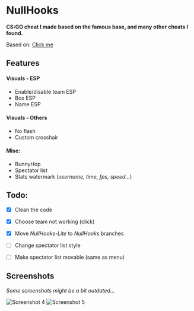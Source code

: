 # NullHooks
**CS:GO cheat I made based on the famous base, and many other cheats I found.**

Based on: [Click me](REFERENCES.md)

## Features
#### Visuals - ESP
- Enable/disable team ESP
- Box ESP
- Name ESP
<!-- 
- Health ESP
- Line
- C4 ESP
-->

#### Visuals - Others
- No flash
- Custom crosshair

#### Misc:
- BunnyHop
- Spectator list
- Stats watermark (*username, time, fps, speed...*)

## Todo:
- [X] Clean the code
- [X] Choose team not working (click)
- [X] Move *NullHooks-Lite* to *NullHooks* branches
- [ ] Change spectator list style
- [ ] Make spectator list movable (same as menu)


## Screenshots
*Some screenshots might be a bit outdated...*  

![Screenshot 4](screenshots/screenshot4.png)
![Screenshot 5](screenshots/screenshot5.png)
